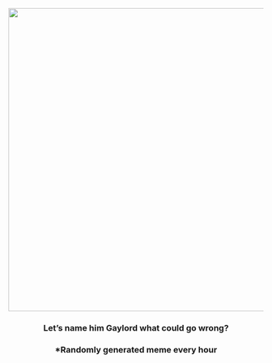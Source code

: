<p align="center">
        <img src="https://i.redd.it/njvxjjidckf91.gif" width="600" height="600">
        </p>
        <h3 align="center">Let’s name him Gaylord what could go wrong?</h3>
        <h3 align="center">*Randomly generated meme every hour</h3>
    